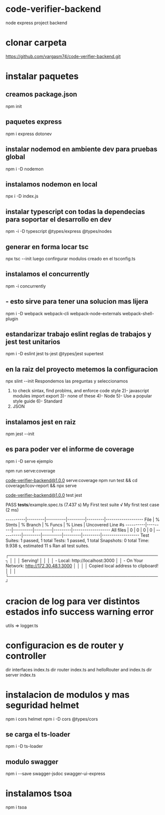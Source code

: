 # code-verifier-backend
node express project backend
# clonar carpeta 
https://github.com/vargasm74/code-verifier-backend.git
# instalar paquetes
## creamos package.json
npm init
## paquetes express
npm i express dotonev
## instalar nodemod en ambiente dev para pruebas global
npm i -D nodemon
## instalamos nodemon en local
npx i -D index.js
## instalar typescript con todas la dependecias para soportar el desarrollo en dev
npm -i -D typescript @types/express @types/nodes
## generar en forma locar tsc 
npx tsc --init luego confirgurar modulos creado en el tsconfig.ts
## instalamos el concurrently
npm -i concurrently
## - esto sirve para tener una solucion mas lijera 
npm i -D webpack webpack-cli webpack-node-externals webpack-shell-plugin


## estandarizar trabajo eslint reglas de trabajos y jest test unitarios
npm i -D eslint jest ts-jest @types/jest supertest
## en la raiz del proyecto metemos la configuracion
npx slint --init 
Respondemos las preguntas y seleccionamos
1) to check sintax, find problms, and enforce code style
2)- javascript modules import export
3)- none of these
4)- Node
5)- Use a popular style guide
6)- Standard
7) JSON

## instalamos jest en raiz
npm jest --init

## es para poder ver el informe de coverage
npm i -D serve
ejemplo

 npm run serve:coverage

code-verifier-backend@1.0.0 serve:coverage
npm run test && cd coverage/lcov-report && npx serve

 code-verifier-backend@1.0.0 test
 jest

 PASS  __tests__/example.spec.ts (7.437 s)
  My First test suite
    √ My first test case (2 ms)

----------|---------|----------|---------|---------|-------------------
File      | % Stmts | % Branch | % Funcs | % Lines | Uncovered Line #s 
----------|---------|----------|---------|---------|-------------------
All files |       0 |        0 |       0 |       0 | 
----------|---------|----------|---------|---------|-------------------
Test Suites: 1 passed, 1 total
Tests:       1 passed, 1 total
Snapshots:   0 total
Time:        9.938 s, estimated 11 s
Ran all test suites.

   ┌─────────────────────────────────────────────────┐
   │                                                 │
   │   Serving!                                      │
   │                                                 │
   │   - Local:            http://localhost:3000     │
   │   - On Your Network:  http://172.30.48.1:3000   │
   │                                                 │
   │   Copied local address to clipboard!            │
   │                                                 │
   └─────────────────────────────────────────────────┘
   
   
# cracion de log para ver distintos estados info success warning error 
 utils => logger.ts

# configuracion es de router y controller
dir interfaces
index.ts
dir router
index.ts and helloRouter and index.ts 
dir server
index.ts
# instalacion de modulos y mas seguridad helmet
npm i cors helmet
npm i -D cors @types/cors

## se carga el ts-loader
npm i -D ts-loader

## modulo swagger
 npm i --save swagger-jsdoc swagger-ui-express
 # instalamos tsoa
 npm i tsoa


